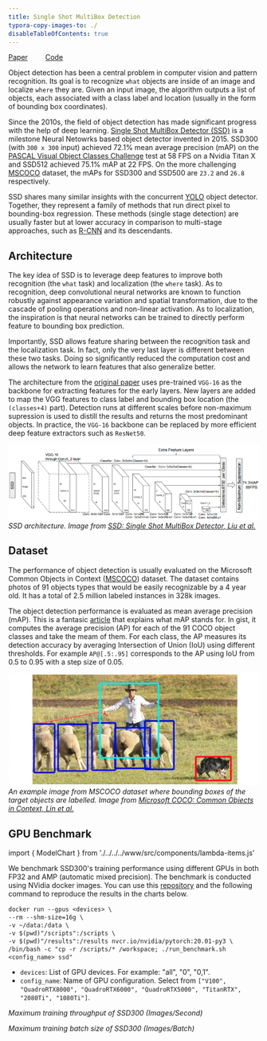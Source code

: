 ```yaml
---
title: Single Shot MultiBox Detection
typora-copy-images-to: ./
disableTableOfContents: true
---
```


[Paper](https://arxiv.org/abs/1512.02325)   &nbsp; &nbsp; &nbsp; &nbsp; [Code](https://github.com/NVIDIA/DeepLearningExamples/tree/master/PyTorch/Detection/SSD)

Object detection has been a central problem in computer vision and pattern recognition. Its goal is to recognize `what` objects are inside of an image and localize `where` they are. Given an input image, the algorithm outputs a list of objects, each associated with a class label and location (usually in the form of bounding box coordinates).

Since the 2010s, the field of object detection has made significant progress with the help of deep learning. [Single Shot MultiBox Detector (SSD)](https://arxiv.org/abs/1512.02325) is a milestone Neural Netowrks based object detector invented in 2015. SSD300 (with `300 x 300` input) achieved 72.1% mean average precision (mAP) on the [PASCAL Visual Object Classes Challenge](http://host.robots.ox.ac.uk/pascal/VOC/voc2007/) test at 58 FPS on a Nvidia Titan X and SSD512 achieved 75.1% mAP at 22 FPS. On the more challenging [MSCOCO](http://cocodataset.org/) dataset, the mAPs for SSD300 and SSD500 are `23.2` and `26.8` respectively.

SSD shares many similar insights with the concurrent [YOLO](https://pjreddie.com/darknet/yolo/) object detector. Together, they represent a family of methods that run direct pixel to bounding-box regression. These methods (single stage detection) are usually faster but at lower accuracy in comparison to multi-stage approaches, such as [R-CNN](https://arxiv.org/abs/1311.2524) and its descendants.


## Architecture

The key idea of SSD is to leverage deep features to improve both recognition (the `what` task) and localization (the `where` task). As to recognition, deep convolutional neural networks are known to function robustly against appearance variation and spatial transformation, due to the cascade of pooling operations and non-linear activation. As to localization, the inspiration is that neural networks can be trained to directly perform feature to bounding box prediction. 

Importantly, SSD allows feature sharing between the recognition task and the localization task. In fact, only the very last layer is different between these two tasks. Doing so significantly reduced the computation cost and allows the network to learn features that also generalize better. 

The architecture from the [original paper](https://arxiv.org/abs/1512.02325) uses pre-trained `VGG-16` as the backbone for extracting features for the early layers. New layers are added to map the VGG features to class label and bounding box location (the `(classes+4)` part). Detection runs at different scales before non-maximum supression is used to distill the results and returns the most predominant objects. In practice, the `VGG-16` backbone can be replaced by more efficient deep feature extractors such as `ResNet50`.

![SSD](ssd.png)
*SSD architecture. Image from [SSD: Single Shot MultiBox Detector, Liu et al.](https://arxiv.org/abs/1512.02325)*

## Dataset

The performance of object detection is usually evaluated on the Microsoft Common Objects in Context ([MSCOCO](http://cocodataset.org/#home)) dataset. The dataset contains photos of 91 objects types that would be easily recognizable by a 4 year old. It has a total of 2.5 million labeled instances in 328k images. 

The object detection performance is evaluated as mean average precision (mAP). This is a fantasic [article](https://medium.com/@jonathan_hui/map-mean-average-precision-for-object-detection-45c121a31173) that explains what mAP stands for. In gist, it computes the average precision (AP) for each of the 91 COCO object classes and take the meam of them. For each class, the AP measures its detection accuracy by averaging Intersection of Union (IoU) using different thresholds. For example `AP@[.5:.95]` corresponds to the AP using IoU from 0.5 to 0.95 with a step size of 0.05. 


![MSCOCO-BB](mscoco-bb.png)*An example image from MSCOCO dataset where bounding boxes of the target objects are labelled. Image from [Microsoft COCO: Common Objects in Context, Lin et al.](https://arxiv.org/abs/1405.0312)*

## GPU Benchmark

import { ModelChart } from './../../../www/src/components/lambda-items.js'

We benchmark SSD300's training performance using different GPUs in both FP32 and AMP (automatic mixed precision). The benchmark is conducted using NVidia docker images. You can use this [repository](https://github.com/lambdal/deeplearning-benchmark) and the following command to reproduce the results in the charts below.

```
docker run --gpus <devices> \
--rm --shm-size=16g \
-v ~/data:/data \
-v $(pwd)"/scripts":/scripts \
-v $(pwd)"/results":/results nvcr.io/nvidia/pytorch:20.01-py3 \
/bin/bash -c "cp -r /scripts/* /workspace; ./run_benchmark.sh <config_name> ssd"
```
- `devices`: List of GPU devices. For example: "all", "0", "0,1".
- `config_name`: Name of GPU configuration. Select from `["V100", "QuadroRTX8000", "QuadroRTX6000", "QuadroRTX5000", "TitanRTX", "2080Ti", "1080Ti"]`.


<ModelChart selected_model='ssd' selected_gpu='V100' selected_metric="throughput"/>

*Maximum training throughput of SSD300 (Images/Second)*


<ModelChart selected_model='ssd' selected_gpu='V100' selected_metric="bs"/>

*Maximum training batch size of SSD300 (Images/Batch)*